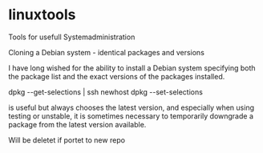 linuxtools
==========

Tools for usefull Systemadministration

Cloning a Debian system - identical packages and versions

I have long wished for the ability to install a Debian system specifying both the package list and 
the exact versions of the packages installed.

dpkg --get-selections | ssh newhost dpkg --set-selections 

is useful but always chooses the latest version, and especially when using testing or unstable, 
it is sometimes necessary to temporarily downgrade a package from the latest version available.

Will be deletet if portet to new repo
